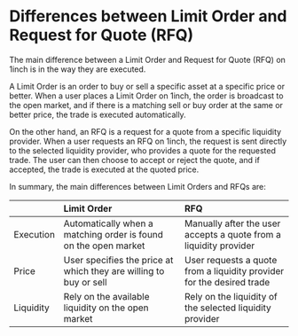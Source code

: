 # Differences between Limit Order and Request for Quote (RFQ)

The main difference between a Limit Order and Request for Quote (RFQ) on 1inch is in the way they are executed.

A Limit Order is an order to buy or sell a specific asset at a specific price or better. When a user places a Limit Order on 1inch, the order is broadcast to the open market, and if there is a matching sell or buy order at the same or better price, the trade is executed automatically.

On the other hand, an RFQ is a request for a quote from a specific liquidity provider. When a user requests an RFQ on 1inch, the request is sent directly to the selected liquidity provider, who provides a quote for the requested trade. The user can then choose to accept or reject the quote, and if accepted, the trade is executed at the quoted price.

In summary, the main differences between Limit Orders and RFQs are:

|             | Limit Order | RFQ |
| :--- | :----------- | :----------- |
| Execution   | Automatically when a matching order is found on the open market | Manually after the user accepts a quote from a liquidity provider |
| Price       | User specifies the price at which they are willing to buy or sell | User requests a quote from a liquidity provider for the desired trade |
| Liquidity   | Rely on the available liquidity on the open market | Rely on the liquidity of the selected liquidity provider |